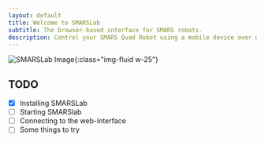 ```yaml
---
layout: default
title: Welcome to SMARSLab
subtitle: The browser-based interface for SMARS robots.
description: Control your SMARS Quad Robot using a mobile device over wifi
---
```


![SMARSLab Image](/assets/img/smarslab.png){:class="img-fluid w-25"}

## TODO
- [x] Installing SMARSLab
- [ ] Starting SMARSlab
- [ ] Connecting to the web-interface
- [ ] Some things to try 
